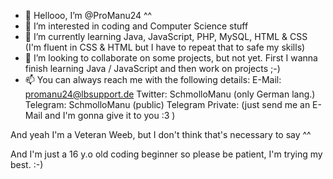 - 👋 Hellooo, I’m @ProManu24 ^^
- 👀 I’m interested in coding and Computer Science stuff
- 🌱 I’m currently learning Java, JavaScript, PHP, MySQL, HTML & CSS (I'm fluent in CSS & HTML but I have to repeat that to safe my skills)
- 💞️ I’m looking to collaborate on some projects, but not yet. First I wanna finish learning Java / JavaScript and then work on projects ;-)
- 📫 You can always reach me with the following details:
E-Mail: promanu24@lbsupport.de
Twitter: SchmolloManu (only German lang.)
Telegram: SchmolloManu (public)
Telegram Private: (just send me an E-Mail and I'm gonna give it to you :3 )

And yeah I'm a Veteran Weeb, but I don't think that's necessary to say ^^

And I'm just a 16 y.o old coding beginner so please be patient, I'm trying my best. :-)
